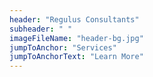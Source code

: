 ```yaml
---
header: "Regulus Consultants"
subheader: " "
imageFileName: "header-bg.jpg"
jumpToAnchor: "Services"
jumpToAnchorText: "Learn More"
---
```

